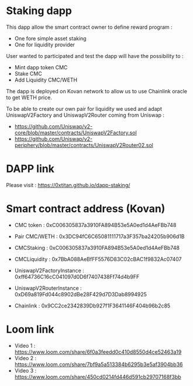 # Staking dapp

This dapp allow the smart contract owner to define reward program :

- One fore simple asset staking
- One for liquidity provider

User wanted to participated and test the dapp will have the possibility to :

- Mint dapp token CMC
- Stake CMC
- Add Liquidity CMC/WETH

The dapp is deployed on Kovan network to allow us to use Chainlink oracle to get WETH price.

To be able to create our own pair for liquidity we used and adapt UniswapV2Factory and UniswapV2Router coming from Uniswap :

- https://github.com/Uniswap/v2-core/blob/master/contracts/UniswapV2Factory.sol
- https://github.com/Uniswap/v2-periphery/blob/master/contracts/UniswapV2Router02.sol

# DAPP link

Please visit : https://0xtitan.github.io/dapp-staking/

# Smart contract address (Kovan)

- CMC token : 0xC006305837a3910FA894B53e5A0ed1d4AeFBb748
- Pair CMC/WETH : 0x3DC94fC6C65081111717a3F357ba24205b906d1B
- CMCStaking : 0xC006305837a3910FA894B53e5A0ed1d4AeFBb748
- CMCLiquidity : 0x7BbA088AeBfFF5576D83C02cBAC1f9832Ac07407

- UniswapV2FactoryInstance : 0xff64736C16cC041097d0D6f7407438Ff74d4b9FF
- UniswapV2RouterInstance : 0xD69a819Fd044c8902dBe28F429d7D3Dab8994925

- Chainlink : 0x9CC2ce2342839Db927f1F3641146F404b96b2c85

# Loom link

- Video 1 : https://www.loom.com/share/6f0a3feedd0c410d8550d4ce52463a19
- Video 2 : https://www.loom.com/share/7bf9a5a513384b6295b3e5af3904bb36
- Video 3 : https://www.loom.com/share/450cd0214fd446d591cb29707168f3bb
